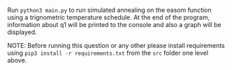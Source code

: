Run `python3 main.py` to run simulated annealing on the easom function using a trignometric temperature schedule.
At the end of the program, information about q1 will be printed to the console and also a graph will be displayed.

NOTE: Before running this question or any other please install requirements using `pip3 install -r requirements.txt` from the `src` folder one level above.